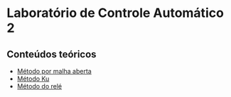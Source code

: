 # Laboratório de Controle Automático 2

## Conteúdos teóricos

- [Método por malha aberta](./oloop_method)
- [Método Ku](./ku_method)
- [Método do relé](./relay_method)
